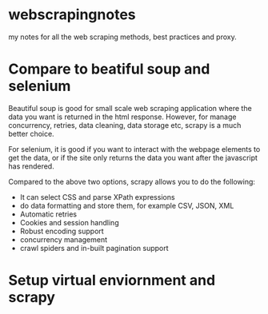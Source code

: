 # webscrapingnotes
my notes for all the web scraping methods, best practices and proxy.

# Compare to beatiful soup and selenium
Beautiful soup is good for small scale web scraping application where the data you want is returned in the html response.
However, for manage concurrency, retries, data cleaning, data storage etc, scrapy is a much better choice.

For selenium, it is good if you want to interact with the webpage elements to get the data, or if the site only returns the data
you want after the javascript has rendered.

Compared to the above two options, scrapy allows you to do the following:
- It can select CSS and parse XPath expressions
- do data formatting and store them, for example CSV, JSON, XML
- Automatic retries
- Cookies and session handling
- Robust encoding support
- concurrency management
- crawl spiders and in-built pagination support


# Setup virtual enviornment and scrapy

